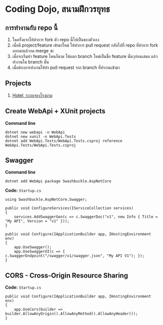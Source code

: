 # Coding Dojo, สนามฝึกวรยุทธ 

## การทำงานกับ repo นี้
1. ในครั้งแรกให้ทำการ fork ตัว repo นี้ไปเป็นของตัวเอง
1. เมื่อมี project/feature เข้ามาใหม่ ให้ทำการ pull request กลับไปที่ repo ที่ทำการ fork ออกมาแล้วกด merge ซะ
1. เมื่อจะเริ่มทำ feature ไหนก็ตาม ให้แตก branch ใหม่เป็นชื่อ feature นั้นๆก่อนเสมอ แล้วทำงานใน branch นั้น
1. เมื่อต้องการส่งงานให้ทำ pull request จาก branch ที่ทำงานเข้ามา

## Projects
1. [Hotel, ระบบจองโรงแรม](Hotel/README.md)

## Create WebApi + XUnit projects
**Command line**
```
dotnet new webapi -n WebApi
dotnet new xunit -n WebApi.Tests
dotnet add WebApi.Tests/WebApi.Tests.csproj reference WebApi.Tests/WebApi.Tests.csproj
```

## Swagger
**Command line**
```
dotnet add WebApi package Swashbuckle.AspNetCore
```
**Code:** `Startup.cs`
```
using Swashbuckle.AspNetCore.Swagger;

public void ConfigureServices(IServiceCollection services)
{
    services.AddSwaggerGen(c => c.SwaggerDoc("v1", new Info { Title = "My API", Version = "v1" }));
}

public void Configure(IApplicationBuilder app, IHostingEnvironment env)
{
    app.UseSwagger();
    app.UseSwaggerUI(c => { c.SwaggerEndpoint("/swagger/v1/swagger.json", "My API V1"); });
}
```

## CORS - Cross-Origin Resource Sharing
**Code:** `Startup.cs`
```
public void Configure(IApplicationBuilder app, IHostingEnvironment env)
{
    app.UseCors(builder => builder.AllowAnyOrigin().AllowAnyMethod().AllowAnyHeader());
}
```